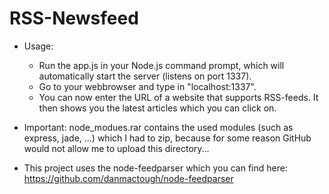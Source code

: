 RSS-Newsfeed
============

- Usage: 
	 - Run the app.js in your Node.js command prompt, which will automatically start the server (listens on port 1337).
	 - Go to your webbrowser and type in "localhost:1337".
	 - You can now enter the URL of a website that supports RSS-feeds. It then shows you the latest articles which you can click on.

- Important: node_modues.rar contains the used modules (such as express, jade, ...) which I had to zip, because for some reason GitHub
  	     would not allow me to upload this directory...

- This project uses the node-feedparser which you can find here: https://github.com/danmactough/node-feedparser